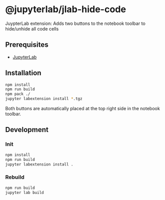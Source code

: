 # @jupyterlab/jlab-hide-code

JuypterLab extension: Adds two buttons to the notebook toolbar to hide/unhide all code cells 

## Prerequisites

* [JupyterLab](https://github.com/jupyterlab)

## Installation

```bash 
npm install
npm run build
npm pack ./
jupyter labextension install *.tgz
```

Both buttons are automatically placed at the top right side in the notebook toolbar.

## Development

### Init

```bash
npm install
npm run build
jupyter labextension install .
```

### Rebuild

```bash
npm run build
jupyter lab build
```

